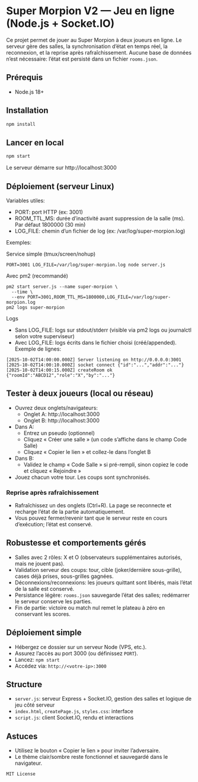 # Super Morpion V2 — Jeu en ligne (Node.js + Socket.IO)

Ce projet permet de jouer au Super Morpion à deux joueurs en ligne. Le serveur gère des salles, la synchronisation d’état en temps réel, la reconnexion, et la reprise après rafraîchissement. Aucune base de données n’est nécessaire: l’état est persisté dans un fichier `rooms.json`.

## Prérequis
- Node.js 18+

## Installation

```bash
npm install
```

## Lancer en local

```bash
npm start
```

Le serveur démarre sur http://localhost:3000

## Déploiement (serveur Linux)

Variables utiles:
- PORT: port HTTP (ex: 3001)
- ROOM_TTL_MS: durée d’inactivité avant suppression de la salle (ms). Par défaut 1800000 (30 min)
- LOG_FILE: chemin d’un fichier de log (ex: /var/log/super-morpion.log)

Exemples:

Service simple (tmux/screen/nohup)

```
PORT=3001 LOG_FILE=/var/log/super-morpion.log node server.js
```

Avec pm2 (recommandé)

```
pm2 start server.js --name super-morpion \
  --time \
  --env PORT=3001,ROOM_TTL_MS=1800000,LOG_FILE=/var/log/super-morpion.log
pm2 logs super-morpion
```

Logs
- Sans LOG_FILE: logs sur stdout/stderr (visible via pm2 logs ou journalctl selon votre superviseur)
- Avec LOG_FILE: logs écrits dans le fichier choisi (créé/appended). Exemple de lignes:
```
[2025-10-02T14:00:00.000Z] Server listening on http://0.0.0.0:3001
[2025-10-02T14:00:10.000Z] socket connect {"id":"...","addr":"..."}
[2025-10-02T14:00:15.000Z] createRoom ok {"roomId":"ABCD12","role":"X","by":"..."}
```

## Tester à deux joueurs (local ou réseau)

- Ouvrez deux onglets/navigateurs:
  - Onglet A: http://localhost:3000
  - Onglet B: http://localhost:3000
- Dans A:
  - Entrez un pseudo (optionnel)
  - Cliquez « Créer une salle » (un code s’affiche dans le champ Code Salle)
  - Cliquez « Copier le lien » et collez-le dans l’onglet B
- Dans B:
  - Validez le champ « Code Salle » si pré-rempli, sinon copiez le code et cliquez « Rejoindre »
- Jouez chacun votre tour. Les coups sont synchronisés.

### Reprise après rafraîchissement
- Rafraîchissez un des onglets (Ctrl+R). La page se reconnecte et recharge l’état de la partie automatiquement.
- Vous pouvez fermer/revenir tant que le serveur reste en cours d’exécution; l’état est conservé.

## Robustesse et comportements gérés
- Salles avec 2 rôles: X et O (observateurs supplémentaires autorisés, mais ne jouent pas).
- Validation serveur des coups: tour, cible (joker/dernière sous-grille), cases déjà prises, sous-grilles gagnées.
- Déconnexions/reconnexions: les joueurs quittant sont libérés, mais l’état de la salle est conservé.
- Persistance légère: `rooms.json` sauvegarde l’état des salles; redémarrer le serveur conserve les parties.
- Fin de partie: victoire ou match nul remet le plateau à zéro en conservant les scores.

## Déploiement simple
- Hébergez ce dossier sur un serveur Node (VPS, etc.).
- Assurez l’accès au port 3000 (ou définissez `PORT`).
- Lancez: `npm start`
- Accédez via: `http://<votre-ip>:3000`

## Structure
- `server.js`: serveur Express + Socket.IO, gestion des salles et logique de jeu côté serveur
- `index.html`, `createPage.js`, `styles.css`: interface
- `script.js`: client Socket.IO, rendu et interactions

## Astuces
- Utilisez le bouton « Copier le lien » pour inviter l’adversaire.
- Le thème clair/sombre reste fonctionnel et sauvegardé dans le navigateur.

```
MIT License
```